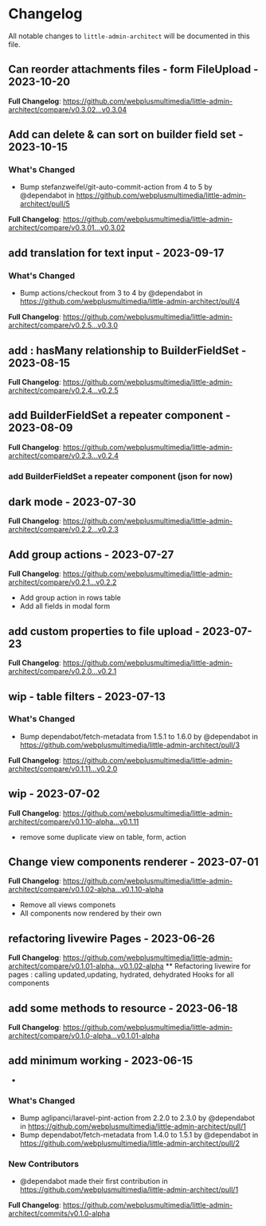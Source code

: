 # Changelog

All notable changes to `little-admin-architect` will be documented in this file.

## Can reorder attachments files - form FileUpload - 2023-10-20

**Full Changelog**: https://github.com/webplusmultimedia/little-admin-architect/compare/v0.3.02...v0.3.04

## Add can delete & can sort on builder field set - 2023-10-15

### What's Changed

- Bump stefanzweifel/git-auto-commit-action from 4 to 5 by @dependabot in https://github.com/webplusmultimedia/little-admin-architect/pull/5

**Full Changelog**: https://github.com/webplusmultimedia/little-admin-architect/compare/v0.3.01...v0.3.02

## add translation for text input - 2023-09-17

### What's Changed

- Bump actions/checkout from 3 to 4 by @dependabot in https://github.com/webplusmultimedia/little-admin-architect/pull/4

**Full Changelog**: https://github.com/webplusmultimedia/little-admin-architect/compare/v0.2.5...v0.3.0

## add : hasMany relationship to BuilderFieldSet - 2023-08-15

**Full Changelog**: https://github.com/webplusmultimedia/little-admin-architect/compare/v0.2.4...v0.2.5

## add BuilderFieldSet a repeater component - 2023-08-09

**Full Changelog**: https://github.com/webplusmultimedia/little-admin-architect/compare/v0.2.3...v0.2.4

### add BuilderFieldSet a repeater component (json for now)

## dark mode - 2023-07-30

**Full Changelog**: https://github.com/webplusmultimedia/little-admin-architect/compare/v0.2.2...v0.2.3

## Add group actions - 2023-07-27

**Full Changelog**: https://github.com/webplusmultimedia/little-admin-architect/compare/v0.2.1...v0.2.2

- Add group action in rows table
- Add all fields in modal form

## add custom properties to file upload - 2023-07-23

**Full Changelog**: https://github.com/webplusmultimedia/little-admin-architect/compare/v0.2.0...v0.2.1

## wip - table filters - 2023-07-13

### What's Changed

- Bump dependabot/fetch-metadata from 1.5.1 to 1.6.0 by @dependabot in https://github.com/webplusmultimedia/little-admin-architect/pull/3

**Full Changelog**: https://github.com/webplusmultimedia/little-admin-architect/compare/v0.1.11...v0.2.0

## wip - 2023-07-02

**Full Changelog**: https://github.com/webplusmultimedia/little-admin-architect/compare/v0.1.10-alpha...v0.1.11

- remove some duplicate view on table, form, action

## Change view components renderer - 2023-07-01

**Full Changelog**: https://github.com/webplusmultimedia/little-admin-architect/compare/v0.1.02-alpha...v0.1.10-alpha

- Remove all views componets
- All components now rendered by their own

## refactoring livewire Pages - 2023-06-26

**Full Changelog**: https://github.com/webplusmultimedia/little-admin-architect/compare/v0.1.01-alpha...v0.1.02-alpha
** Refactoring livewire for pages : calling updated,updating, hydrated, dehydrated Hooks for all components

## add some methods to resource - 2023-06-18

**Full Changelog**: https://github.com/webplusmultimedia/little-admin-architect/compare/v0.1.0-alpha...v0.1.01-alpha

## add minimum working - 2023-06-15

- 

### What's Changed

- Bump aglipanci/laravel-pint-action from 2.2.0 to 2.3.0 by @dependabot in https://github.com/webplusmultimedia/little-admin-architect/pull/1
- Bump dependabot/fetch-metadata from 1.4.0 to 1.5.1 by @dependabot in https://github.com/webplusmultimedia/little-admin-architect/pull/2

### New Contributors

- @dependabot made their first contribution in https://github.com/webplusmultimedia/little-admin-architect/pull/1

**Full Changelog**: https://github.com/webplusmultimedia/little-admin-architect/commits/v0.1.0-alpha

